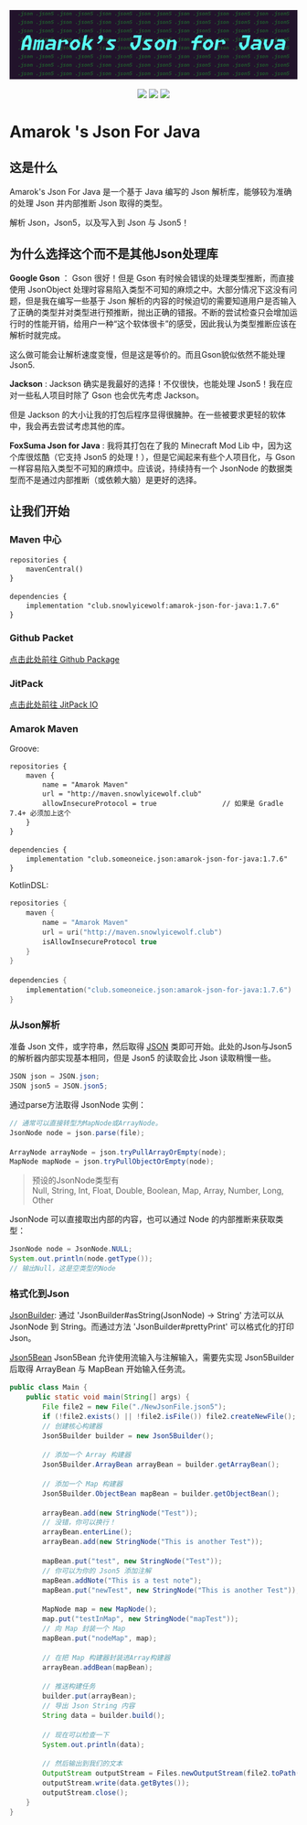 <div align=center>

![](./img/AmarokJsonForJava.png)

![](https://badgen.net/badge/Java/8/blue?icon=java)
[![](https://badgen.net/badge/License/MPL-2.0/yellow)](./LICENSE.txt)
[![](https://jitpack.io/v/AmarokIce/AmarokJsonForJava.svg)](https://jitpack.io/#AmarokIce/AmarokJsonForJava)

</div>

# Amarok 's Json For Java

## 这是什么
Amarok's Json For Java 是一个基于 Java 编写的 Json 解析库，能够较为准确的处理 Json 并内部推断 Json 取得的类型。

解析 Json，Json5，以及写入到 Json 与 Json5！

## 为什么选择这个而不是其他Json处理库
**Google Gson** ： Gson 很好！但是 Gson 有时候会错误的处理类型推断，而直接使用 JsonObject 处理时容易陷入类型不可知的麻烦之中。大部分情况下这没有问题，但是我在编写一些基于 Json 解析的内容的时候迫切的需要知道用户是否输入了正确的类型并对类型进行预推断，抛出正确的错报。不断的尝试检查只会增加运行时的性能开销，给用户一种“这个软体很卡”的感受，因此我认为类型推断应该在解析时就完成。

这么做可能会让解析速度变慢，但是这是等价的。而且Gson貌似依然不能处理Json5.

**Jackson** : Jackson 确实是我最好的选择！不仅很快，也能处理 Json5！我在应对一些私人项目时除了 Gson 也会优先考虑 Jackson。

但是 Jackson 的大小让我的打包后程序显得很臃肿。在一些被要求更轻的软体中，我会再去尝试考虑其他的库。

**FoxSuma Json for Java** : 我将其打包在了我的 Minecraft Mod Lib 中，因为这个库很炫酷（它支持 Json5 的处理！），但是它闻起来有些个人项目化，与 Gson 一样容易陷入类型不可知的麻烦中。应该说，持续持有一个 JsonNode 的数据类型而不是通过内部推断（或依赖大脑）是更好的选择。

## 让我们开始

### Maven 中心

```groove
repositories {
	mavenCentral()
}

dependencies {
    implementation "club.snowlyicewolf:amarok-json-for-java:1.7.6"
}
```

### Github Packet
[点击此处前往 Github Package](https://github.com/AmarokIce/AmarokJsonForJava/packages/1929112)

### JitPack
[点击此处前往 JitPack IO](https://jitpack.io/#AmarokIce/AmarokJsonForJava)

### Amarok Maven
Groove:
```groove
repositories {
	maven {
	    name = "Amarok Maven"
	    url = "http://maven.snowlyicewolf.club"
	    allowInsecureProtocol = true                // 如果是 Gradle 7.4+ 必须加上这个
	}
}

dependencies {
    implementation "club.someoneice.json:amarok-json-for-java:1.7.6"
}
```

KotlinDSL:
```kotlin script
repositories {
    maven {
        name = "Amarok Maven"
        url = uri("http://maven.snowlyicewolf.club")
        isAllowInsecureProtocol true
    }
}

dependencies {
    implementation("club.someoneice.json:amarok-json-for-java:1.7.6")
}
```

### 从Json解析

准备 Json 文件，或字符串，然后取得 [JSON](src/main/java/club/someoneice/json/JSON.java) 类即可开始。此处的Json与Json5的解析器内部实现基本相同，但是 Json5 的读取会比 Json 读取稍慢一些。

```java
JSON json = JSON.json;
JSON json5 = JSON.json5;
```

通过parse方法取得 JsonNode 实例：
```java
// 通常可以直接转型为MapNode或ArrayNode。
JsonNode node = json.parse(file);

ArrayNode arrayNode = json.tryPullArrayOrEmpty(node);
MapNode mapNode = json.tryPullObjectOrEmpty(node);
```

> 预设的JsonNode类型有 <br />
> Null, String, Int, Float, Double, Boolean, Map, Array, Number, Long, Other

JsonNode 可以直接取出内部的内容，也可以通过 Node 的内部推断来获取类型：
```java
JsonNode node = JsonNode.NULL;
System.out.println(node.getType());
// 输出Null，这是空类型的Node
```

### 格式化到Json

[JsonBuilder](src/main/java/club/someoneice/json/processor/JsonBuilder.java):
通过 'JsonBuilder#asString(JsonNode) -> String' 方法可以从 JsonNode 到 String。而通过方法 'JsonBuilder#prettyPrint' 可以格式化的打印 Json。

[Json5Bean](src/main/java/club/someoneice/json/processor/Json5Builder.java)
Json5Bean 允许使用流输入与注解输入，需要先实现 Json5Builder 后取得 ArrayBean 与 MapBean 开始输入任务流。
```java
public class Main {
    public static void main(String[] args) {
        File file2 = new File("./NewJsonFile.json5");
        if (!file2.exists() || !file2.isFile()) file2.createNewFile();
        // 创建核心构建器
        Json5Builder builder = new Json5Builder();
        
        // 添加一个 Array 构建器
        Json5Builder.ArrayBean arrayBean = builder.getArrayBean();
        
        // 添加一个 Map 构建器
        Json5Builder.ObjectBean mapBean = builder.getObjectBean();

        arrayBean.add(new StringNode("Test"));
        // 没错，你可以换行！
        arrayBean.enterLine();
        arrayBean.add(new StringNode("This is another Test"));
        
        mapBean.put("test", new StringNode("Test"));
        // 你可以为你的 Json5 添加注解
        mapBean.addNote("This is a test note");
        mapBean.put("newTest", new StringNode("This is another Test"));

        MapNode map = new MapNode();
        map.put("testInMap", new StringNode("mapTest"));
        // 向 Map 封装一个 Map
        mapBean.put("nodeMap", map);

        // 在把 Map 构建器封装进Array构建器
        arrayBean.addBean(mapBean);

        // 推送构建任务
        builder.put(arrayBean);
        // 导出 Json String 内容
        String data = builder.build();
        
        // 现在可以检查一下
        System.out.println(data);

        // 然后输出到我们的文本
        OutputStream outputStream = Files.newOutputStream(file2.toPath());
        outputStream.write(data.getBytes());
        outputStream.close();
    }
}
```